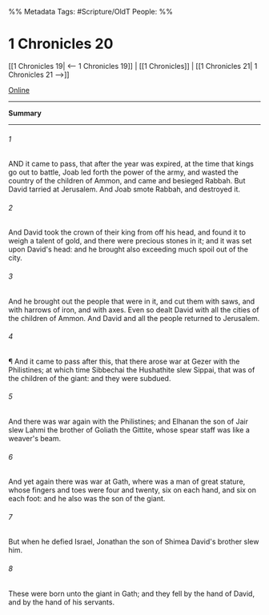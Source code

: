 

%% Metadata
Tags: #Scripture/OldT
People: 
%%
# 1 Chronicles 20
[[1 Chronicles 19| <-- 1 Chronicles 19]] | [[1 Chronicles]] | [[1 Chronicles 21| 1 Chronicles 21 -->]]

[Online](https://churchofjesuschrist.org/study/scriptures/ot/1-chr/20?lang=eng)

---
__Summary__



---

###### 1
AND it came to pass, that after the year was expired, at the time that kings go out to battle, Joab led forth the power of the army, and wasted the country of the children of Ammon, and came and besieged Rabbah.  But David tarried at Jerusalem.  And Joab smote Rabbah, and destroyed it.
###### 2
And David took the crown of their king from off his head, and found it to weigh a talent of gold, and there were precious stones in it; and it was set upon David's head: and he brought also exceeding much spoil out of the city.
###### 3
And he brought out the people that were in it, and cut them with saws, and with harrows of iron, and with axes.  Even so dealt David with all the cities of the children of Ammon.  And David and all the people returned to Jerusalem.
###### 4
¶ And it came to pass after this, that there arose war at Gezer with the Philistines; at which time Sibbechai the Hushathite slew Sippai, that was of the children of the giant: and they were subdued.
###### 5
And there was war again with the Philistines; and Elhanan the son of Jair slew Lahmi the brother of Goliath the Gittite, whose spear staff was like a weaver's beam.
###### 6
And yet again there was war at Gath, where was a man of great stature, whose fingers and toes were four and twenty, six on each hand, and six on each foot: and he also was the son of the giant.
###### 7
But when he defied Israel, Jonathan the son of Shimea David's brother slew him.
###### 8
These were born unto the giant in Gath; and they fell by the hand of David, and by the hand of his servants.



